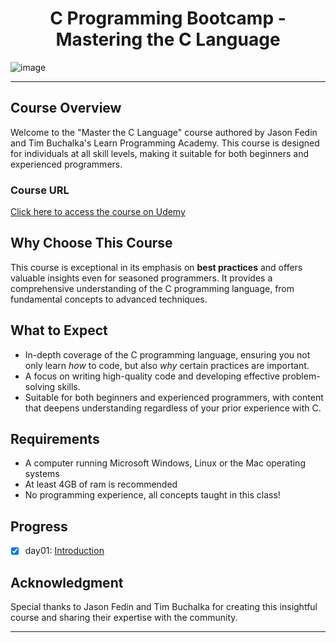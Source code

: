 
<div><h1 align="center">C Programming Bootcamp - Mastering the C Language</h1></div>

![image](https://github.com/RanitManik/C-Bootcamp/assets/138437760/a95de62c-a00d-4ab3-beec-5e49009d2911)

---

## Course Overview

Welcome to the "Master the C Language" course authored by Jason Fedin and Tim Buchalka's Learn Programming Academy. This
course is designed for individuals at all skill levels, making it suitable for both beginners and experienced
programmers.

### Course URL

[Click here to access the course on Udemy](https://www.udemy.com/course/c-programming-for-beginners-/)

## Why Choose This Course

This course is exceptional in its emphasis on **best practices** and offers valuable insights even for seasoned
programmers. It provides a comprehensive understanding of the C programming language, from fundamental concepts to
advanced techniques.

## What to Expect

- In-depth coverage of the C programming language, ensuring you not only learn *how* to code, but also *why* certain
  practices are important.
- A focus on writing high-quality code and developing effective problem-solving skills.
- Suitable for both beginners and experienced programmers, with content that deepens understanding regardless of your
  prior experience with C.

## Requirements
- A computer running Microsoft Windows, Linux or the Mac operating systems
- At least 4GB of ram is recommended
- No programming experience, all concepts taught in this class!

## Progress
- [x] day01: [Introduction](#day01)

## Acknowledgment
Special thanks to Jason Fedin and Tim Buchalka for creating this insightful course and sharing their expertise with the community.

---
